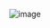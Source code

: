 ![image](https://github.com/Ibrahim-Maiga/ETL-Pipeline-For-Migrating-Processing-And-Querying-AML-Transactions/blob/main/AML%20Project%20Architecture%20Diagram.png)
